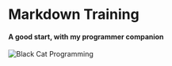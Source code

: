 # Markdown Training

#### A good start, with my programmer companion
![Black Cat Programming](https://storage.googleapis.com/tattoosaicom-public/tattoos/5cb4fd8b-c5e3-4582-a8b1-f39ca4f4029b.png)
